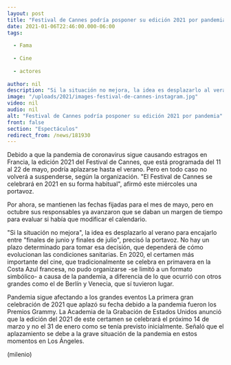 ```yaml
---
layout: post
title: "Festival de Cannes podría posponer su edición 2021 por pandemia"
date: 2021-01-06T22:46:00.000-06:00
tags:
  
  - Fama
  
  - Cine
  
  - actores
  
author: nil
description: "Si la situación no mejora, la idea es desplazarlo al verano para encajarlo entre finales de junio y finales de julio, precisó una portavoz del evento. "
image: "/uploads/2021/images-festival-de-cannes-instagram.jpg"
video: nil
audio: nil
alt: "Festival de Cannes podría posponer su edición 2021 por pandemia"
front: false
section: "Espectáculos"
redirect_from: /news/181930
---
```


Debido a que la pandemia de coronavirus sigue causando estragos en Francia, la edición 2021 del Festival de Cannes, que está programada del 11 al 22 de mayo, podría aplazarse hasta el verano. Pero en todo caso no volverá a suspenderse, según la organización. "El Festival de Cannes se celebrará en 2021 en su forma habitual", afirmó este miércoles una portavoz. 

Por ahora, se mantienen las fechas fijadas para el mes de mayo, pero en octubre sus responsables ya avanzaron que se daban un margen de tiempo para evaluar si había que modificar el calendario. 

"Si la situación no mejora", la idea es desplazarlo al verano para encajarlo entre "finales de junio y finales de julio", precisó la portavoz. No hay un plazo determinado para tomar esa decisión, que dependerá de cómo evolucionan las condiciones sanitarias. En 2020, el certamen más importante del cine, que tradicionalmente se celebra en primavera en la Costa Azul francesa, no pudo organizarse -se limitó a un formato simbólico- a causa de la pandemia, a diferencia de lo que ocurrió con otros grandes como el de Berlín y Venecia, que sí tuvieron lugar. 

Pandemia sigue afectando a los grandes eventos  La primera gran celebración de 2021 que aplazó su fecha debido a la pandemia fueron los Premios Grammy. La Academia de la Grabación de Estados Unidos anunció que la edición del 2021 de este certamen se celebrará el próximo 14 de marzo y no el 31 de enero como se tenía previsto inicialmente. Señaló que el aplazamiento se debe a la grave situación de la pandemia en estos momentos en Los Ángeles.  

(milenio)